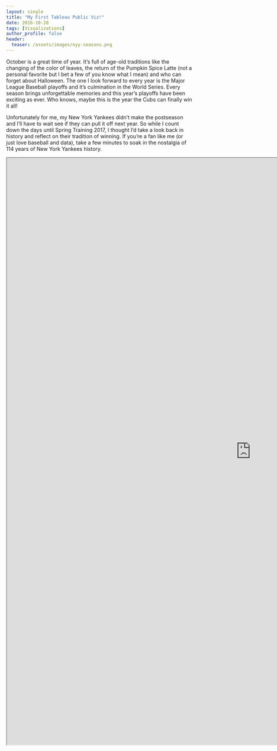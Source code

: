 ```yaml
---
layout: single
title: "My First Tableau Public Viz!"
date: 2016-10-28
tags: [Visualizations]
author_profile: false
header:
  teaser: /assets/images/nyy-seasons.png
---
```


October is a great time of year. It’s full of age-old traditions like the changing of the color of leaves, the return of the Pumpkin Spice Latte (not a personal favorite but I bet a few of you know what I mean) and who can forget about Halloween. The one I look forward to every year is the Major League Baseball playoffs and it’s culmination in the World Series. Every season brings unforgettable memories and this year’s playoffs have been exciting as ever. Who knows, maybe this is the year the Cubs can finally win it all!

Unfortunately for me, my New York Yankees didn’t make the postseason and I’ll have to wait see if they can pull it off next year. So while I count down the days until Spring Training 2017, I thought I’d take a look back in history and reflect on their tradition of winning. If you’re a fan like me (or just love baseball and data), take a few minutes to soak in the nostalgia of 114 years of  New York Yankees history.

<iframe src="https://public.tableau.com/views/NYYSeasons3/NYYSeasons?:showVizHome=no&:embed=true" width="1317" height="1582"></iframe>
